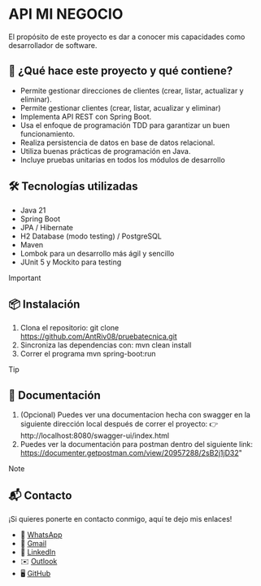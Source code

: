 # API MI NEGOCIO

El propósito de este proyecto es dar a conocer mis capacidades como desarrollador de software.

## 🚀 ¿Qué hace este proyecto y qué contiene?

- Permite gestionar direcciones de clientes (crear, listar, actualizar y eliminar).
- Permite gestionar clientes (crear, listar, acualizar y eliminar)
- Implementa API REST con Spring Boot.
- Usa el enfoque de programación TDD para garantizar un buen funcionamiento.
- Realiza persistencia de datos en base de datos relacional.
- Utiliza buenas prácticas de programación en Java.
- Incluye pruebas unitarias en todos los módulos de desarrollo

## 🛠️ Tecnologías utilizadas

- Java 21
- Spring Boot
- JPA / Hibernate
- H2 Database (modo testing) / PostgreSQL
- Maven
- Lombok para un desarrollo más ágil y sencillo
- JUnit 5 y Mockito para testing

> [!IMPORTANT]
>## 📦 Instalación
>1. Clona el repositorio:
   git clone https://github.com/AntRiv08/pruebatecnica.git
>2. Sincroniza las dependencias con: 
  mvn clean install
>3. Correr el programa 
  mvn spring-boot:run

> [!TIP]
> ## 📃 Documentación
> 1. (Opcional) Puedes ver una documentacion hecha con swagger en la siguiente dirección local después de correr el proyecto:
     👉 http://localhost:8080/swagger-ui/index.html
> 2. Puedes ver la documentación para postman dentro del siguiente link: https://documenter.getpostman.com/view/20957288/2sB2j1jD32"

> [!NOTE]
>## 📬 Contacto
>¡Si quieres ponerte en contacto conmigo, aquí te dejo mis enlaces!
>- 📱 [WhatsApp](https://wa.me/593962292245)
>- 📧 [Gmail](mailto:antonio.rivera.developer@gmail.com)
>- 💼 [LinkedIn](https://www.linkedin.com/in/antonio-rivera-ibarra/)
>- ✉️ [Outlook](mailto:antonioo.rivera24@hotmail.com)
>- 🖥️ [GitHub](https://github.com/AntRiv08)